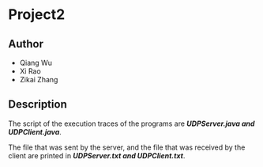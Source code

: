# Project2

## Author

+ Qiang Wu
+ Xi Rao
+ Zikai Zhang



## Description

The script of the execution traces of the programs are ***UDPServer.java and UDPClient.java***. 

The file that was sent by the server, and the file that was received by the client are printed in ***UDPServer.txt and UDPClient.txt***. 


